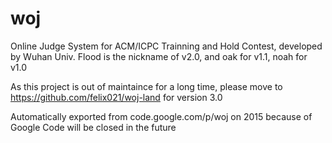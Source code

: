 # woj

Online Judge System for ACM/ICPC Trainning and Hold Contest, developed by Wuhan Univ.
Flood is the nickname of v2.0, and oak for v1.1, noah for v1.0

As this project is out of maintaince for a long time, please move to https://github.com/felix021/woj-land for version 3.0


Automatically exported from code.google.com/p/woj on 2015 because of Google Code will be closed in the future
